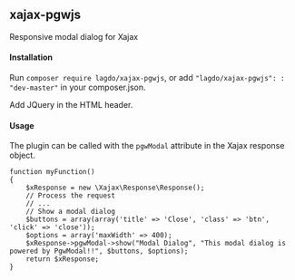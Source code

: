 ## xajax-pgwjs

Responsive modal dialog for Xajax

#### Installation

Run `composer require lagdo/xajax-pgwjs`, or add `"lagdo/xajax-pgwjs": : "dev-master"` in your composer.json.

Add JQuery in the HTML header.

#### Usage

The plugin can be called with the `pgwModal` attribute in the Xajax response object.
```
function myFunction()
{
	$xResponse = new \Xajax\Response\Response();
	// Process the request
	// ...
	// Show a modal dialog
	$buttons = array(array('title' => 'Close', 'class' => 'btn', 'click' => 'close'));
	$options = array('maxWidth' => 400);
	$xResponse->pgwModal->show("Modal Dialog", "This modal dialog is powered by PgwModal!!", $buttons, $options);
	return $xResponse;
}
```
